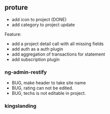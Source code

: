 ## proture

- add icon to project (DONE)
- add category to project update

Feature:

- add a project detail call with all missing fields
- add auth as a auth plugin
- add aggregation of transactions for statement
- add subscription plugin

### ng-admin-restify

- BUG, make header to take site name
- BUG, rating can not be edited.
- BUG, techs is not editable in project.

### kingslanding
